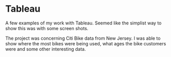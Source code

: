 # Tableau
A few examples of my work with Tableau. Seemed like the simplist way to show this was with some screen shots.

The project was concerning Citi Bike data from New Jersey. I was able to show where the most bikes were being used, what ages the bike customers were and some other interesting data. 
